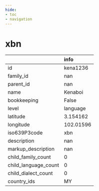 ```yaml
---
hide:
- toc
- navigation
---
```

# xbn
|                      | info      |
|:---------------------|:----------|
| id                   | kena1236  |
| family_id            | nan       |
| parent_id            | nan       |
| name                 | Kenaboi   |
| bookkeeping          | False     |
| level                | language  |
| latitude             | 3.154162  |
| longitude            | 102.01596 |
| iso639P3code         | xbn       |
| description          | nan       |
| markup_description   | nan       |
| child_family_count   | 0         |
| child_language_count | 0         |
| child_dialect_count  | 0         |
| country_ids          | MY        |